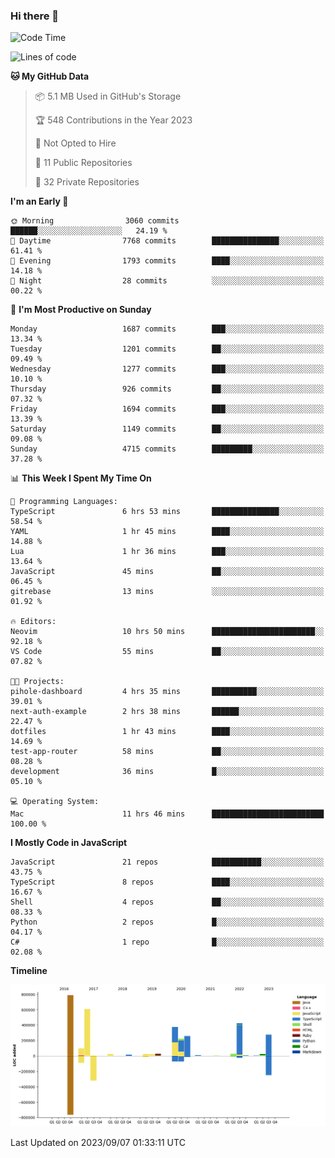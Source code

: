 ### Hi there 👋

<!--
**Clumsy-Coder/Clumsy-Coder** is a ✨ _special_ ✨ repository because its `README.md` (this file) appears on your GitHub profile.

Here are some ideas to get you started:

- 🔭 I’m currently working on ...
- 🌱 I’m currently learning ...
- 👯 I’m looking to collaborate on ...
- 🤔 I’m looking for help with ...
- 💬 Ask me about ...
- 📫 How to reach me: ...
- 😄 Pronouns: ...
- ⚡ Fun fact: ...
-->

<!-- anmol098/waka-readme-stats -->
<!--START_SECTION:waka-->
![Code Time](http://img.shields.io/badge/Code%20Time-365%20hrs%2055%20mins-blue)

![Lines of code](https://img.shields.io/badge/From%20Hello%20World%20I%27ve%20Written-3.2%20million%20lines%20of%20code-blue)

**🐱 My GitHub Data** 

> 📦 5.1 MB Used in GitHub's Storage 
 > 
> 🏆 548 Contributions in the Year 2023
 > 
> 🚫 Not Opted to Hire
 > 
> 📜 11 Public Repositories 
 > 
> 🔑 32 Private Repositories 
 > 
**I'm an Early 🐤** 

```text
🌞 Morning                3060 commits        ██████░░░░░░░░░░░░░░░░░░░   24.19 % 
🌆 Daytime                7768 commits        ███████████████░░░░░░░░░░   61.41 % 
🌃 Evening                1793 commits        ████░░░░░░░░░░░░░░░░░░░░░   14.18 % 
🌙 Night                  28 commits          ░░░░░░░░░░░░░░░░░░░░░░░░░   00.22 % 
```
📅 **I'm Most Productive on Sunday** 

```text
Monday                   1687 commits        ███░░░░░░░░░░░░░░░░░░░░░░   13.34 % 
Tuesday                  1201 commits        ██░░░░░░░░░░░░░░░░░░░░░░░   09.49 % 
Wednesday                1277 commits        ███░░░░░░░░░░░░░░░░░░░░░░   10.10 % 
Thursday                 926 commits         ██░░░░░░░░░░░░░░░░░░░░░░░   07.32 % 
Friday                   1694 commits        ███░░░░░░░░░░░░░░░░░░░░░░   13.39 % 
Saturday                 1149 commits        ██░░░░░░░░░░░░░░░░░░░░░░░   09.08 % 
Sunday                   4715 commits        █████████░░░░░░░░░░░░░░░░   37.28 % 
```


📊 **This Week I Spent My Time On** 

```text
💬 Programming Languages: 
TypeScript               6 hrs 53 mins       ███████████████░░░░░░░░░░   58.54 % 
YAML                     1 hr 45 mins        ████░░░░░░░░░░░░░░░░░░░░░   14.88 % 
Lua                      1 hr 36 mins        ███░░░░░░░░░░░░░░░░░░░░░░   13.64 % 
JavaScript               45 mins             ██░░░░░░░░░░░░░░░░░░░░░░░   06.45 % 
gitrebase                13 mins             ░░░░░░░░░░░░░░░░░░░░░░░░░   01.92 % 

🔥 Editors: 
Neovim                   10 hrs 50 mins      ███████████████████████░░   92.18 % 
VS Code                  55 mins             ██░░░░░░░░░░░░░░░░░░░░░░░   07.82 % 

🐱‍💻 Projects: 
pihole-dashboard         4 hrs 35 mins       ██████████░░░░░░░░░░░░░░░   39.01 % 
next-auth-example        2 hrs 38 mins       ██████░░░░░░░░░░░░░░░░░░░   22.47 % 
dotfiles                 1 hr 43 mins        ████░░░░░░░░░░░░░░░░░░░░░   14.69 % 
test-app-router          58 mins             ██░░░░░░░░░░░░░░░░░░░░░░░   08.28 % 
development              36 mins             █░░░░░░░░░░░░░░░░░░░░░░░░   05.10 % 

💻 Operating System: 
Mac                      11 hrs 46 mins      █████████████████████████   100.00 % 
```

**I Mostly Code in JavaScript** 

```text
JavaScript               21 repos            ███████████░░░░░░░░░░░░░░   43.75 % 
TypeScript               8 repos             ████░░░░░░░░░░░░░░░░░░░░░   16.67 % 
Shell                    4 repos             ██░░░░░░░░░░░░░░░░░░░░░░░   08.33 % 
Python                   2 repos             █░░░░░░░░░░░░░░░░░░░░░░░░   04.17 % 
C#                       1 repo              █░░░░░░░░░░░░░░░░░░░░░░░░   02.08 % 
```



**Timeline**

![Lines of Code chart](https://raw.githubusercontent.com/Clumsy-Coder/Clumsy-Coder/main/assets/bar_graph.png)


 Last Updated on 2023/09/07 01:33:11 UTC
<!--END_SECTION:waka-->

